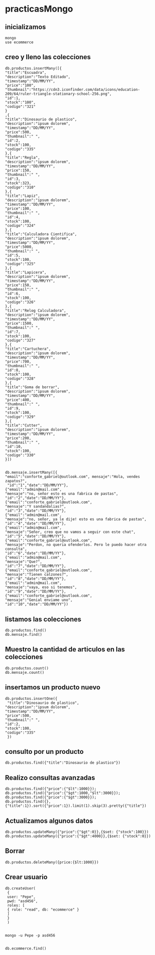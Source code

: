 # practicasMongo

## inicializamos
    mongo
    use ecommerce
##  creo y lleno las colecciones
    db.productos.insertMany([{
    "title":"Escuadra",
    "description":"Texto Editado",
    "timestamp":"DD/MM/YY",
    "price":"100",
    "thumbnail":"https://cdn3.iconfinder.com/data/icons/education-209/64/ruler-triangle-stationary-school-256.png",
    "id":1,
    "stock":"100",
    "codigo":"321"
    }
    ,{
    "title":"Dinosaurio de plastico",
    "description":"ipsum dolorem",
    "timestamp":"DD/MM/YY",
    "price":500,
    "thumbnail":" ",
    "id":2,
    "stock":100,
    "codigo":"335"
    },{
    "title":"Regla",
    "description":"ipsum dolorem",
    "timestamp":"DD/MM/YY",
    "price":150,
    "thumbnail":" ",
    "id":3,
    "stock":323,
    "codigo":"310"
    },{
    "title":"Lapiz",
    "description":"ipsum dolorem",
    "timestamp":"DD/MM/YY",
    "price":100,
    "thumbnail":" ",
    "id":4,
    "stock":100,
    "codigo":"324"
    },{
    "title":"Calculadora Cientifica",
    "description":"ipsum dolorem",
    "timestamp":"DD/MM/YY",
    "price":5000,
    "thumbnail":" ",
    "id":5,
    "stock":100,
    "codigo":"325"
    },{
    "title":"Lapicera",
    "description":"ipsum dolorem",
    "timestamp":"DD/MM/YY",
    "price":150,
    "thumbnail":" ",
    "id":6,
    "stock":100,
    "codigo":"326"
    },{
    "title":"Relog Calculadora",
    "description":"ipsum dolorem",
    "timestamp":"DD/MM/YY",
    "price":1500,
    "thumbnail":" ",
    "id":7,
    "stock":100,
    "codigo":"327"
    },{
    "title":"Cartuchera",
    "description":"ipsum dolorem",
    "timestamp":"DD/MM/YY",
    "price":700,
    "thumbnail":" ",
    "id":8,
    "stock":100,
    "codigo":"328"
    },{
    "title":"Goma de borrar",
    "description":"ipsum dolorem",
    "timestamp":"DD/MM/YY",
    "price":400,
    "thumbnail":" ",
    "id":9,
    "stock":100,
    "codigo":"329"
    },{
    "title":"Cutter",
    "description":"ipsum dolorem",
    "timestamp":"DD/MM/YY",
    "price":200,
    "thumbnail":" ",
    "id":10,
    "stock":100,
    "codigo":"330"
    }])
    
## 
    db.mensaje.insertMany([{
    "email":"conforte_gabriel@outlook.com", mensaje":"Hola, vendes zapatos?",
     "id":"1","date":"DD/MM/YY"},
    {"email":"admin@mail.com",
    "mensaje":"no, señor esto es una fabrica de pastas",
    "id":"2","date":"DD/MM/YY"},
    {"email":"conforte_gabriel@outlook.com",
    "mensaje":"Y sandandalias?",
    "id":"3","date":"DD/MM/YY"},
    {"email":"admin@mail.com",
    "mensaje":"no, señor, ya le dije! esto es una fabrica de pastas",
    "id":"4","date":"DD/MM/YY"},
    {"email":"admin@mail.com",
    "mensaje":"Señor, creo que no vamos a seguir con este chat",
    "id":"5","date":"DD/MM/YY"},
    {"email":"conforte_gabriel@outlook.com",
    "mensaje":"Perdon, no queria ofenderlos. Pero le puedo hacer otra consulta",
    "id":"6","date":"DD/MM/YY"},
    {"email":"admin@mail.com",
    "mensaje":"Que?",
    "id":"7","date":"DD/MM/YY"},
    {"email":"conforte_gabriel@outlook.com",
    "mensaje":"Tienen calzones?",
    "id":"8","date":"DD/MM/YY"},
    {"email":"admin@mail.com",
    "mensaje":"vaya, eso si tenemos",
    "id":"9","date":"DD/MM/YY"},
    {"email":"conforte_gabriel@outlook.com",
    "mensaje":"Genial enviame uno",
    "id":"10","date":"DD/MM/YY"})

## listamos las colecciones
    db.productos.find()
    db.mensaje.find()

## Muestro la cantidad de articulos en las colecciones
    db.productos.count()
    db.mensaje.count()
    
## insertamos un producto nuevo
    db.productos.insertOne({
     "title":"Dinosaurio de plastico",
    "description":"ipsum dolorem",
    "timestamp":"DD/MM/YY",
    "price":500,
    "thumbnail":" ",
    "id":2,
    "stock":100,
    "codigo":"335"
     })

## consulto por un producto
    db.productos.find({"title":"Dinosaurio de plastico"})

## Realizo consultas avanzadas
    db.productos.find({"price":{"$lt":1000}});
    db.productos.find({"price":{"$gt":1000,"$lt":3000}});
    db.productos.find({"price":{"$gt":3000}});
    db.productos.find({},{"title":1}).sort({"price":1}).limit(1).skip(3).pretty({"title"})

## Actualizamos algunos datos
    db.productos.updateMany({"price":{"$gt":0}},{$set: {"stock":100}})
    db.productos.updateMany({"price":{"$gt":4000}},{$set: {"stock":0}})

## Borrar
    db.productos.deleteMany({price:{$lt:1000}})


## Crear usuario
    db.createUser(
     {
     user: "Pepe",
     pwd: "asd456",
     roles: [
     { role: "read", db: "ecommerce" }
     ]
     }
     )

##  
    mongo -u Pepe -p asd456

##
    db.ecommerce.find()
